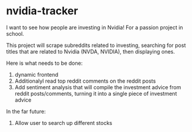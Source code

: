# nvidia-tracker
I want to see how people are investing in Nvidia! For a passion project in school.

This project will scrape subreddits related to investing, searching for post titles that are related to Nvidia (NVDA, NVIDIA), then displaying ones.

Here is what needs to be done:
1. dynamic frontend
2. Additionalyl read top reddit comments on the reddit posts
3. Add sentiment analysis that will compile the investment advice from reddit posts/comments, turning it into a single piece of investment advice

In the far future:
1. Allow user to search up different stocks
